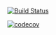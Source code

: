 [![Build Status](https://travis-ci.org/pliris/job4j_grabber.svg?branch=main)](https://travis-ci.org/pliris/job4j_grabber)

[![codecov](https://codecov.io/gh/pliris/job4j_grabber/branch/main/graph/badge.svg?token=XR81655EKQ)](https://codecov.io/gh/pliris/job4j_grabber)